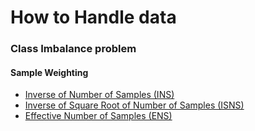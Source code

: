 # How to Handle data

### Class Imbalance problem
#### Sample Weighting
- [Inverse of Number of Samples (INS)](https://github.com/bbh-pharm/How-to-Handle-data/blob/main/Class-Imbalance/Inverse_of_Number_of_Samples_(INS).ipynb)
- [Inverse of Square Root of Number of Samples (ISNS)](https://github.com/bbh-pharm/How-to-Handle-data/blob/main/Class-Imbalance/Inverse_of_Square_Root_of_Number_of_Samples_(ISNS).ipynb)
- [Effective Number of Samples (ENS)](https://github.com/bbh-pharm/How-to-Handle-data/blob/main/Class-Imbalance/Effective_Number_of_Samples_(ENS).ipynb)
